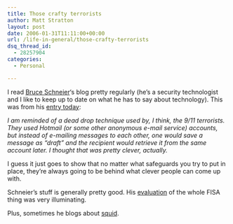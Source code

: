 ```yaml
---
title: Those crafty terrorists
author: Matt Stratton
layout: post
date: 2006-01-31T11:11:00+00:00
url: /life-in-general/those-crafty-terrorists
dsq_thread_id:
  - 28257904
categories:
  - Personal

---
```

I read [Bruce Schneier][1]&#8216;s blog pretty regularly (he&#8217;s a security technologist and I like to keep up to date on what he has to say about technology). This was from his  [entry today][2]:

<span style="font-style:italic;">I am reminded of a dead drop technique used by, I think, the 9/11 terrorists. They used Hotmail (or some other anonymous e-mail service) accounts, but instead of e-mailing messages to each other, one would save a message as &#8220;draft&#8221; and the recipient would retrieve it from the same account later. I thought that was pretty clever, actually.</span>

I guess it just goes to show that no matter what safeguards you try to put in place, they&#8217;re always going to be behind what clever people can come up with.

Schneier&#8217;s stuff is generally pretty good. His [evaluation][3] of the whole FISA thing was very illuminating.

Plus, sometimes he blogs about [squid][4].

 [1]: https://www.schneier.com/index.html
 [2]: https://www.schneier.com/blog/archives/2006/01/wireless_dead_d.html
 [3]: https://www.schneier.com/blog/archives/2005/12/nsa_and_bushs_i.html
 [4]: https://www.schneier.com/blog/archives/2006/01/friday_squid_bl_2.html
